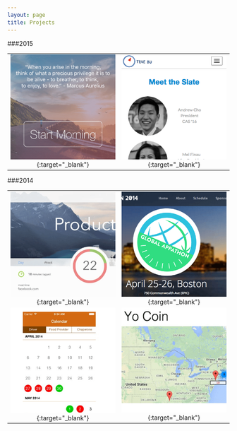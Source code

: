 ```yaml
---
layout: page
title: Projects
---
```


###2015

|               |               |
|:-------------:|:-------------:|
|[![Routines iOS App](/images/routines.png)](http://asaphyuan.com/routines/){:target="_blank"}|[![True BU Website](/images/truebu.png)](http://truebu2015.org/){:target="_blank"}|


###2014

|               |               |
|:-------------:|:-------------:|
|[![Productify Google Chrome Extension](/images/productify.png)](https://chrome.google.com/webstore/detail/productify/gdglndlhpacaljfiaahpkbhblejmiopc){:target="_blank"}|[![Global Appathon Website](/images/appathon.png)](https://github.com/asaphy/appathon){:target="_blank"}|
|[![Plymouth Taskforce for the Homeless iOS App](/images/ptf.png)](http://devpost.com/software/plymouth-taskforce-for-the-homeless-app){:target="_blank"}|[![Yo Coin Web App](/images/yocoin.png)](http://devpost.com/software/yo-coin){:target="_blank"}|